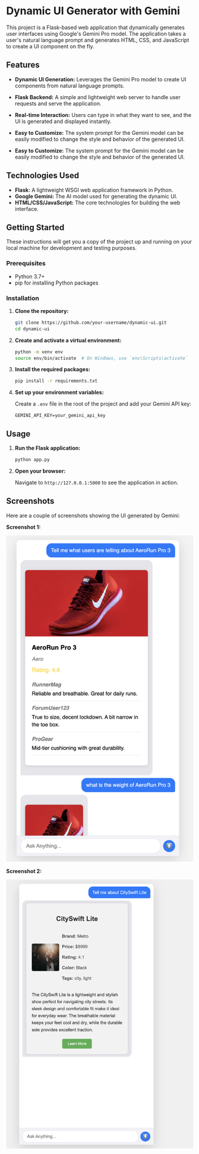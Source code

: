 # Dynamic UI Generator with Gemini

This project is a Flask-based web application that dynamically generates user interfaces using Google's Gemini Pro model. The application takes a user's natural language prompt and generates HTML, CSS, and JavaScript to create a UI component on the fly.

## Features

*   **Dynamic UI Generation:** Leverages the Gemini Pro model to create UI components from natural language prompts.
*   **Flask Backend:** A simple and lightweight web server to handle user requests and serve the application.
*   **Real-time Interaction:** Users can type in what they want to see, and the UI is generated and displayed instantly.
*   **Easy to Customize:** The system prompt for the Gemini model can be easily modified to change the style and behavior of the generated UI.

*   **Easy to Customize:** The system prompt for the Gemini model can be easily modified to change the style and behavior of the generated UI.

## Technologies Used

*   **Flask:** A lightweight WSGI web application framework in Python.
*   **Google Gemini:** The AI model used for generating the dynamic UI.
*   **HTML/CSS/JavaScript:** The core technologies for building the web interface.


## Getting Started

These instructions will get you a copy of the project up and running on your local machine for development and testing purposes.

### Prerequisites

*   Python 3.7+
*   pip for installing Python packages

### Installation

1.  **Clone the repository:**

    ```bash
    git clone https://github.com/your-username/dynamic-ui.git
    cd dynamic-ui
    ```

2.  **Create and activate a virtual environment:**

    ```bash
    python -m venv env
    source env/bin/activate  # On Windows, use `env\Scripts\activate`
    ```

3.  **Install the required packages:**

    ```bash
    pip install -r requirements.txt
    ```

4.  **Set up your environment variables:**

    Create a `.env` file in the root of the project and add your Gemini API key:

    ```
    GEMINI_API_KEY=your_gemini_api_key
    ```

## Usage

1.  **Run the Flask application:**

    ```bash
    python app.py
    ```

2.  **Open your browser:**

    Navigate to `http://127.0.0.1:5000` to see the application in action.

## Screenshots

Here are a couple of screenshots showing the UI generated by Gemini:

**Screenshot 1:**

![Screenshot 1](screenshot_1.png)

**Screenshot 2:**

![Screenshot 2](screenshot_2.png)
